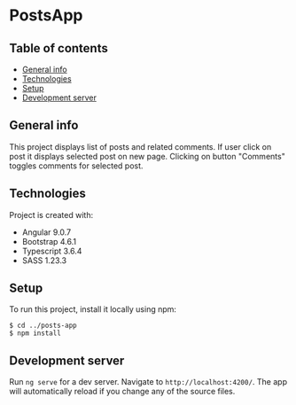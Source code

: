# PostsApp

## Table of contents
* [General info](#general-info)
* [Technologies](#technologies)
* [Setup](#setup)
* [Development server](#development-server)
## General info
This project displays list of posts and related comments. If user click on post it displays selected post on new page.
Clicking on button "Comments" toggles comments for selected post.

## Technologies
Project is created with:

* Angular 9.0.7
* Bootstrap 4.6.1
* Typescript 3.6.4
* SASS 1.23.3

## Setup
To run this project, install it locally using npm:
```
$ cd ../posts-app
$ npm install
```
## Development server

Run `ng serve` for a dev server. Navigate to `http://localhost:4200/`. The app will automatically reload if you change any of the source files.
